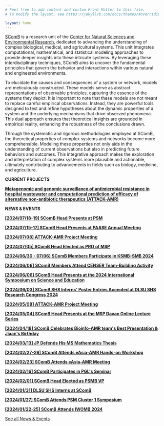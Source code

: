 ```yaml
---
# Feel free to add content and custom Front Matter to this file.
# To modify the layout, see https://jekyllrb.com/docs/themes/#overriding-theme-defaults

layout: home
---
```

[SComB](https://dlsu-scomb.github.io/) is a research unit of the [Center for Natural Sciences and Environmental Research](https://www.dlsu.edu.ph/research/research-centers/censer/?fbclid=IwAR2_ZT71u1OxhE9xfvIapV30DncFlfFUkhDu-uuX2Et4S7VO6peHvcDnyU8), dedicated to advancing the understanding of complex biological, medical, and agricultural systems. This unit integrates computational, mathematical, and statistical modeling approaches to provide deeper insights into these intricate systems. By leveraging these interdisciplinary techniques, SComB aims to uncover the fundamental principles that govern the behavior and interactions within various natural and engineered environments.

To elucidate the causes and consequences of a system or network, models are meticulously constructed. These models serve as abstract representations of observable principles, capturing the essence of the systems they depict. It is important to note that these models are not meant to replace careful empirical observations. Instead, they are powerful tools designed to test and refine hypotheses about the dynamic properties of a system and the underlying mechanisms that drive observed phenomena. This dual approach ensures that theoretical insights are grounded in empirical reality, enhancing the robustness of the conclusions drawn.

Through the systematic and rigorous methodologies employed at SComB, the theoretical properties of complex systems and networks become more comprehensible. Modeling these properties not only aids in the understanding of current observations but also in predicting future behaviors and outcomes. This integrative approach makes the exploration and interpretation of complex systems more plausible and actionable, ultimately contributing to advancements in fields such as biology, medicine, and agriculture.

**CURRENT PROJECTS**

[**Metagenomic and genomic surveillance of antimicrobial resistance in hospital wastewater and computational prediction of efficacy of alternative non-antibiotic therapeutics (ATTACK-AMR)**](/projects/#attack_amr)

**NEWS & EVENTS**

[**[2024/07/18-19] SComB Head Presents at PSM**](/events/#psm20240718)

[**[2024/07/15-17] SComB Head Presents at PAASE Annual Meeting**](/events/#paase20240715)

[**[2024/07/08] ATTACK-AMR Project Meeting**](/events/#attackamr20240708)

[**[2024/07/05] SComB Head Elected as PRO of MSP**](/events/#msp20240705)

[**[2024/06/30 - 07/06] SComB Members Participate in KSMB-SMB 2024**](/events/#ksmb20240630)

[**[2024/06/06] SComB Members Attend CENSER Team-Building Activity**](/events/#censer20240606)

[**[2024/06/06] SComB Head Presents at the 2024 International Symposium on Science and Education**](/events/#symposium20240606)

[**[2024/06/03] SComB SHS Interns' Poster Entries Accepted at DLSU SHS Research Congress 2024**](/events/#dlsushsrescon20240603)

[**[2024/05/08] ATTACK-AMR Project Meeting**](/events/#attackamr20240508)

[**[2024/05/04] SComB Head Presents at the MSP Davao Online Lecture Series**](/events/#msp20240504)

[**[2024/04/18] SComB Celebrates Bioinfo-AMR team's Best Presentation & Jiaan's Birthday**](/events/#celebrate20240418)

[**[2024/03/13] JP Defends His MS Mathematics Thesis**](/events/#msthesis20240313)

[**[2024/02/27-29] SComB Attends eAsia-AMR Hands-on Workshop**](/events/#eAsia20240227)

[**[2024/02/23] SComB Attends eAsia-AMR Meeting**](/events/#eAsia20240223)

[**[2024/02/16] SComB Participates in PGL's Seminar**](/events/#pgl20240216)

[**[2024/02/01] SComB Head Elected as PSMB VP**](/events/#psmb20240201)

[**[2024/01/31] DLSU SHS Interns at SComB**](/events/#interns20240131)

[**[2024/01/27] SComB Attends PSM Cluster 1 Symposium**](/events/#psm20240127)

[**[2024/01/22-25] SComB Attends IWOMB 2024**](/events/#iwomb20240122)

[See all News & Events](/events)
